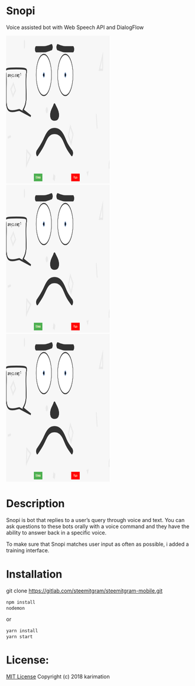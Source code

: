 # Snopi
Voice assisted bot with Web Speech API and DialogFlow

<div>
<img src="screenshots/1.png" width="280" height="400">
<img src="screenshots/1.png" width="280" height="400">
<img src="screenshots/1.png" width="280" height="400">
</div>


# Description
Snopi is bot that replies to a user’s query through voice and text. 
You can ask questions to these bots orally with a voice command and they have the ability to answer back in a specific voice.

To make sure that Snopi matches user input as often as possible, 
i added a training interface.


# Installation
git clone https://gitlab.com/steemitgram/steemitgram-mobile.git

```
npm install
nodemon
```

or

```
yarn install
yarn start
```


# License:

<a href="LICENSE">MIT License</a> Copyright (c) 2018 karimation
